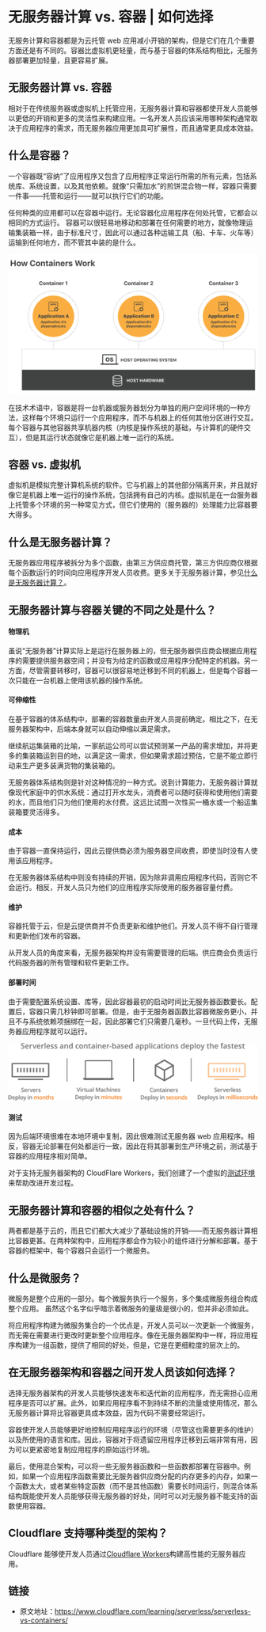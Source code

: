 # 无服务器计算 vs. 容器 | 如何选择

无服务计算和容器都是为云托管 web 应用减小开销的架构，但是它们在几个重要方面还是有不同的。容器比虚拟机更轻量，而与基于容器的体系结构相比，无服务器部署更加轻量，且更容易扩展。

## 无服务器计算 vs. 容器

相对于在传统服务器或虚拟机上托管应用，无服务器计算和容器都使开发人员能够以更低的开销和更多的灵活性来构建应用。一名开发人员应该采用哪种架构通常取决于应用程序的需求，而无服务器应用更加具可扩展性，而且通常更具成本效益。

## 什么是容器？

一个容器既“容纳”了应用程序又包含了应用程序正常运行所需的所有元素，包括系统库、系统设置，以及其他依赖。就像“只需加水”的煎饼混合物一样，容器只需要一件事——托管和运行——就可以执行它们的功能。

任何种类的应用都可以在容器中运行。无论容器化应用程序在何处托管，它都会以相同的方式运行。 容器可以很轻易地移动和部署在任何需要的地方，就像物理运输集装箱一样，由于标准尺寸，因此可以通过各种运输工具（船、卡车、火车等）运输到任何地方，而不管其中装的是什么。 

<img src='images/how-containers-work.png' />

在技术术语中，容器是将一台机器或服务器划分为单独的用户空间环境的一种方法，这样每个环境只运行一个应用程序，而不与机器上的任何其他分区进行交互。每个容器与其他容器共享机器内核（内核是操作系统的基础，与计算机的硬件交互），但是其运行状态就像它是机器上唯一运行的系统。

## 容器 vs. 虚拟机

虚拟机是模拟完整计算机系统的软件。它与机器上的其他部分隔离开来，并且就好像它是机器上唯一运行的操作系统，包括拥有自己的内核。虚拟机是在一台服务器上托管多个环境的另一种常见方式，但它们使用的（服务器的）处理能力比容器要大得多。

## 什么是无服务器计算？

无服务器应用程序被拆分为多个函数，由第三方供应商托管，第三方供应商仅根据每个函数运行的时间向应用程序开发人员收费。更多关于无服务器计算，参见[什么是无服务器计算？](https://www.cloudflare.com/learning/serverless/what-is-serverless/)。

## 无服务器计算与容器关键的不同之处是什么？

#### 物理机

虽说“无服务器”计算实际上是运行在服务器上的，但无服务器供应商会根据应用程序的需要提供服务器空间；并没有为给定的函数或应用程序分配特定的机器。另一方面，尽管需要转移时，容器可以很容易地迁移到不同的机器上，但是每个容器一次只能在一台机器上使用该机器的操作系统。

#### 可伸缩性

在基于容器的体系结构中，部署的容器数量由开发人员提前确定。相比之下，在无服务器架构中，后端本身就可以自动伸缩以满足需求。

继续航运集装箱的比喻，一家航运公司可以尝试预测某一产品的需求增加，并将更多的集装箱运到目的地，以满足这一需求，但如果需求超过预估，它是不能立即行动来生产更多装满货物的集装箱的。

无服务器体系结构则是针对这种情况的一种方式。说到计算能力，无服务器计算就像现代家庭中的供水系统：通过打开水龙头，消费者可以随时获得和使用他们需要的水，而且他们只为他们使用的水付费。这远比试图一次性买一桶水或一个船运集装箱要灵活得多。

#### 成本

由于容器一直保持运行，因此云提供商必须为服务器空间收费，即使当时没有人使用该应用程序。 

在无服务器体系结构中则没有持续的开销，因为除非调用应用程序代码，否则它不会运行。相反，开发人员只为他们的应用程序实际使用的服务器容量付费。 

#### 维护

容器托管于云，但是云提供商并不负责更新和维护他们。开发人员不得不自行管理和更新他们发布的容器。

从开发人员的角度来看，无服务器架构并没有需要管理的后端。供应商会负责运行代码服务器的所有管理和软件更新工作。

#### 部署时间

由于需要配置系统设置、库等，因此容器最初的启动时间比无服务器函数要长。配置后，容器只需几秒钟即可部署。但是，由于无服务器函数比容器微服务更小，并且不与系统依赖项捆绑在一起，因此部署它们只需要几毫秒。一旦代码上传，无服务器应用程序就可以运行。

<img src='images/serverless-computing-deploy-speed-comparison.svg' />

#### 测试

因为后端环境很难在本地环境中复制，因此很难测试无服务器 web 应用程序。相反，容器无论部署在何处都运行一致，因此在将其部署到生产环境之前，测试基于容器的应用程序相对简单。 

对于支持无服务器架构的 CloudFlare Workers，我们创建了一个虚拟的[测试环境](https://cloudflayworkers.com/)来帮助改进开发过程。 

## 无服务器计算和容器的相似之处有什么？

两者都是基于云的，而且它们都大大减少了基础设施的开销——而无服务器计算相比容器更甚。在两种架构中，应用程序都会作为较小的组件进行分解和部署。基于容器的框架中，每个容器只会运行一个微服务。

## 什么是微服务？

微服务是整个应用的一部分。每个微服务执行一个服务，多个集成微服务组合构成整个应用。 虽然这个名字似乎暗示着微服务的量级是很小的，但并非必须如此。

将应用程序构建为微服务集合的一个优点是，开发人员可以一次更新一个微服务，而无需在需要进行更改时更新整个应用程序。像在无服务器架构中一样，将应用程序构建为一组函数，提供了相同的好处，但是，它是在更细粒度的层次上的。

## 在无服务器架构和容器之间开发人员该如何选择？

选择无服务器架构的开发人员能够快速发布和迭代新的应用程序，而无需担心应用程序是否可以扩展。此外，如果应用程序看不到持续不断的流量或使用情况，那么无服务器计算将比容器更具成本效益，因为代码不需要经常运行。

容器使开发人员能够更好地控制应用程序运行的环境（尽管这也需要更多的维护）以及所使用的语言和库。因此，容器对于将遗留应用程序迁移到云端非常有用，因为可以更紧密地复制应用程序的原始运行环境。

最后，使用混合架构，可以将一些无服务器函数和一些函数都部署在容器中。例如，如果一个应用程序函数需要比无服务器供应商分配的内存更多的内存，如果一个函数太大，或者某些特定函数（而不是其他函数）需要长时间运行，则混合体系结构既能使开发人员能够获得无服务器的好处，同时可以对无服务器不能支持的函数使用容器。

## Cloudflare 支持哪种类型的架构？

Cloudflare 能够使开发人员通过[Cloudflare Workers](https://www.cloudflare.com/products/cloudflare-workers/)构建高性能的无服务器应用。

## 链接

- 原文地址：https://www.cloudflare.com/learning/serverless/serverless-vs-containers/

